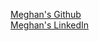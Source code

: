 [Meghan's Github](https://github.com/meghanduprey)  
[Meghan's LinkedIn](https://www.linkedin.com/in/meghanduprey/)
